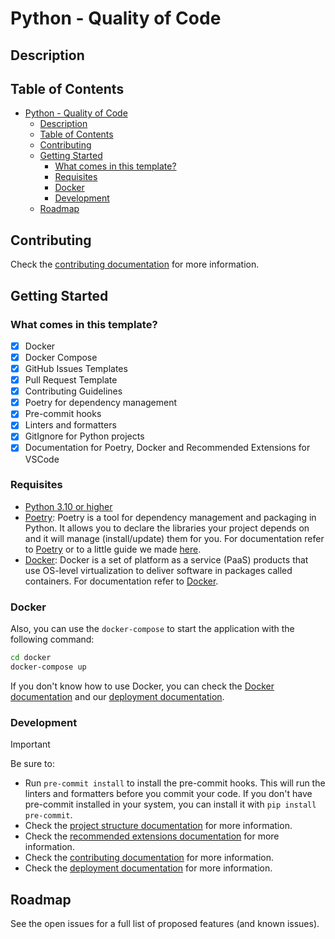 # Python - Quality of Code

## Description

## Table of Contents

- [Python - Quality of Code](#python---quality-of-code)
  - [Description](#description)
  - [Table of Contents](#table-of-contents)
  - [Contributing](#contributing)
  - [Getting Started](#getting-started)
    - [What comes in this template?](#what-comes-in-this-template)
    - [Requisites](#requisites)
    - [Docker](#docker)
    - [Development](#development)
  - [Roadmap](#roadmap)

## Contributing

Check the [contributing documentation](.github/CONTRIBUTING.md) for more information.

## Getting Started

### What comes in this template?

- [x] Docker
- [x] Docker Compose
- [x] GitHub Issues Templates
- [x] Pull Request Template
- [x] Contributing Guidelines
- [x] Poetry for dependency management
- [x] Pre-commit hooks
- [x] Linters and formatters
- [x] GitIgnore for Python projects
- [x] Documentation for Poetry, Docker and Recommended Extensions for VSCode

### Requisites

- [Python 3.10 or higher](https://www.python.org/downloads/)
- [Poetry](https://python-poetry.org/): Poetry is a tool for dependency management and packaging in Python. It allows you to declare the libraries your project depends on and it will manage (install/update) them for you. For documentation refer to [Poetry](https://python-poetry.org/docs/) or to a little guide we made [here](docs/poetry.md).
- [Docker](https://www.docker.com/): Docker is a set of platform as a service (PaaS) products that use OS-level virtualization to deliver software in packages called containers. For documentation refer to [Docker](https://docs.docker.com/get-started/).

### Docker

Also, you can use the `docker-compose` to start the application with the following command:

```bash
cd docker
docker-compose up
```

If you don't know how to use Docker, you can check the [Docker documentation](https://docs.docker.com/get-started/) and our [deployment documentation](docs/deployment.md).

### Development

> [!IMPORTANT]
> Be sure to:
>
> - Run `pre-commit install` to install the pre-commit hooks. This will run the linters and formatters before you commit your code. If you don't have pre-commit installed in your system, you can install it with `pip install pre-commit`.
> - Check the [project structure documentation](docs/project-structure.md) for more information.
> - Check the [recommended extensions documentation](docs/recommended-extensions.md) for more information.
> - Check the [contributing documentation](.github/CONTRIBUTING.md) for more information.
> - Check the [deployment documentation](docs/deployment.md) for more information.

## Roadmap

See the open issues for a full list of proposed features (and known issues).
